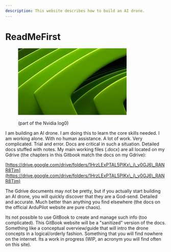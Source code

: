 ```yaml
---
description: This website describes how to build an AI drone.
---
```


# ReadMeFirst

<figure><img src=".gitbook/assets/image.png" alt=""><figcaption><p>(part of the Nvidia log0)</p></figcaption></figure>

I am building an AI drone. I am doing this to learn the core skills needed.  I am working alone. With no human assistance. A lot of work. Very complicated. Trial and error. Docs are critical in such a situation. Detailed docs stuffed with notes. My main working files (.docx) are all located on my Gdrive (the chapters in this Gitbook match the docs on my Gdrive):

&#x20;    [https://drive.google.com/drive/folders/1HrzLExPTAL5PIKx\_j\_y0GJ6\_RANR8Tjm](https://drive.google.com/drive/folders/1HrzLExPTAL5PIKx\_j\_y0GJ6\_RANR8Tjm)

The Gdrive documents may not be pretty, but if you actually start building an AI drone, you will quickly discover that they are a God-send. Detailed and accurate.  Much better than anything you find elsewhere (the docs on the official ArduPilot website are pure chaos).

Its not possible to use GitBook to create and manage such info (too complicated). This GitBook website will be a "sanitized" version of the docs. Something like a conceptual overview/guide that will intro the drone concepts in a logical/orderly fashion. Something that you will find nowhere on the internet. Its a work in progress (WIP, an acronym you will find often on this site).
